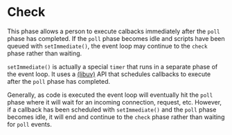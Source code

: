 # Check

This phase allows a person to execute calbacks immediately after the `poll` phase has completed. If the `poll` phase becomes idle and scripts have been queued with `setImmediate()`, the event loop may continue to the `check` phase rather than waiting.

`setImmediate()` is actually a special `timer` that runs in a separate phase of the event loop. It uses a [(libuv)](http://libuv.org/) API that schedules callbacks to execute after the `poll` phase has completed.

Generally, as code is executed the event loop will eventually hit the `poll` phase where it will wait for an incoming connection, request, etc. However, if a callback has been scheduled with `setImmediate()` and the `poll` phase becomes idle, it will end and continue to the `check` phase rather than waiting for `poll` events.
